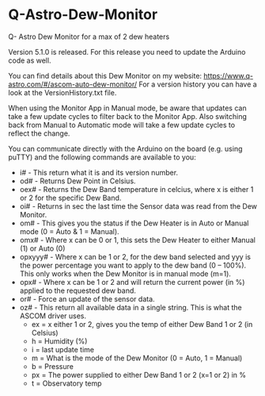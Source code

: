 # Q-Astro-Dew-Monitor
Q- Astro Dew Monitor for a max of 2 dew heaters

Version 5.1.0 is released. For this release you need to update the Arduino code as well.

You can find details about this Dew Monitor on my website: https://www.q-astro.com/#/ascom-auto-dew-monitor/
For a version history you can have a look at the VersionHistory.txt file.

When using the Monitor App in Manual mode, be aware that updates can take a few update cycles to filter back to the Monitor App.
Also switching back from Manual to Automatic mode will take a few update cycles to reflect the change.

You can communicate directly with the Arduino on the board (e.g. using puTTY) and the following commands are available to you:
* i#   - This return what it is and its version number.
* od#  - Returns Dew Point in Celsius.
* oex# - Returns the Dew Band temperature in celcius, where x is either 1 or 2 for the specific Dew Band.
* oi#  - Returns in sec the last time the Sensor data was read from the Dew Monitor.
* om# - This gives you the status if the Dew Heater is in Auto or Manual mode (0 = Auto & 1 = Manual).
* omx# - Where x can be 0 or 1, this sets the Dew Heater to either Manual (1) or Auto (0)
* opxyyy# - Where x can be 1 or 2, for the dew band selected and yyy is the power percentage you want to apply to the dew band (0 – 100%). This only works when the Dew Monitor is in manual mode (m=1).
* opx# - Where x can be 1 or 2 and will return the current power (in %) applied to the requested dew band.
* or#  - Force an update of the sensor data.
* oz# - This return all available data in a single string. This is what the ASCOM driver uses.
    - ex = x either 1 or 2, gives you the temp of either Dew Band 1 or 2 (in Celsius)
    - h = Humidity (%)
    - i = last update time
    - m = What is the mode of the Dew Monitor (0 = Auto, 1 = Manual)
    - b = Pressure
    - px = The power supplied to either Dew Band 1 or 2 (x=1 or 2) in %
    - t = Observatory temp
